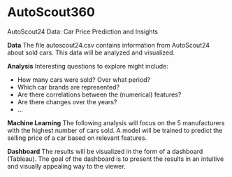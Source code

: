 # AutoScout360
AutoScout24 Data: Car Price Prediction and Insights

**Data**
The file autoscout24.csv contains information from AutoScout24 about sold cars. This data will be analyzed and visualized.

**Analysis**
Interesting questions to explore might include:
- How many cars were sold? Over what period?
- Which car brands are represented?
- Are there correlations between the (numerical) features?
- Are there changes over the years?
- ...

**Machine Learning**
The following analysis will focus on the 5 manufacturers with the highest number of cars sold. A model will be trained to predict the selling price of a car based on relevant features.

**Dashboard**
The results will be visualized in the form of a dashboard (Tableau). The goal of the dashboard is to present the results in an intuitive and visually appealing way to the viewer.
